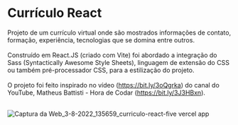 # Currículo React
 
Projeto de um currículo virtual onde são mostrados informações de contato, formação, experiência, tecnologias que se domina entre outros. <br /><br />
Construído em React.JS (criado com Vite) foi abordado a integração do Sass (Syntactically Awesome Style Sheets), linguagem de extensão do CSS ou também pré-processador CSS, para a estilização do projeto. <br /><br />
O projeto foi feito inspirado no vídeo (https://bit.ly/3oQgrka) do canal do YouTube, Matheus Battisti - Hora de Codar (https://bit.ly/3J3HBxn). <br /><br />

![Captura da Web_3-8-2022_135659_curriculo-react-five vercel app](https://user-images.githubusercontent.com/94311606/182671624-2cba9da4-a43e-4f4e-8acf-18589821f07c.jpeg)
